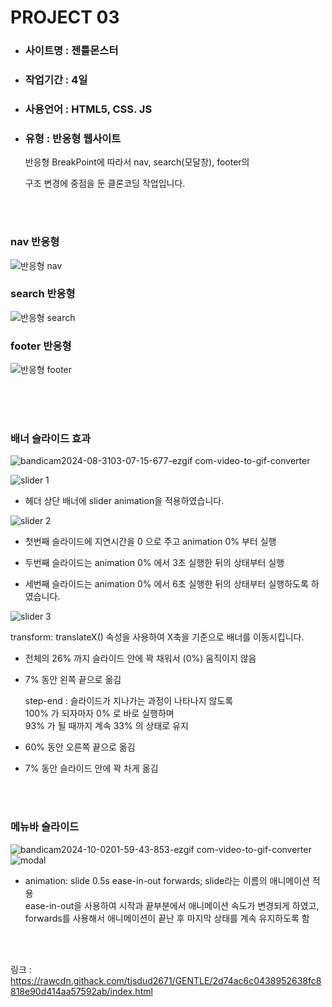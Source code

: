 # PROJECT 03


+ ### 사이트명 : 젠틀몬스터
+ ### 작업기간 : 4일
+ ### 사용언어 : HTML5, CSS. JS
+ ### 유형 : 반응형 웹사이트


  반응형 BreakPoint에 따라서 nav, search(모달창), footer의

  구조 변경에 중점을 둔 클론코딩 작업입니다.

  <br/>
  <br/>


### nav 반응형
![반응형 nav](https://github.com/user-attachments/assets/58eeb3ed-a00e-42f0-9a67-c8c52b87c1c0)


### search 반응형
![반응형 search](https://github.com/user-attachments/assets/bfa5aec3-cb78-4c1d-8f71-c264dfb717ba)


### footer 반응형
![반응형 footer](https://github.com/user-attachments/assets/876df482-f41b-4a19-ae34-d8f1c354faed)


<br/>
<br/>
<br/>


### 배너 슬라이드 효과
![bandicam2024-08-3103-07-15-677-ezgif com-video-to-gif-converter](https://github.com/user-attachments/assets/c9d902df-9fa8-4ffe-bb3d-93a2ac2427b6)



![slider 1](https://github.com/user-attachments/assets/a2d9cada-4ebf-47ad-a5e0-e54fcbece4ec)

* 헤더 상단 배너에 slider animation을 적용하였습니다.


![slider 2](https://github.com/user-attachments/assets/471de185-cb46-4df5-ba84-5f0e4c916f65)


* 첫번째 슬라이드에 지연시간을 0 으로 주고 animation 0% 부터 실행

* 두번째 슬라이드는 animation 0% 에서 3초 실행한 뒤의 상태부터 실행

* 세번째 슬라이드는 animation 0% 에서 6초 실행한 뒤의 상태부터 실행하도록 하였습니다.

![slider 3](https://github.com/user-attachments/assets/64d2874c-3874-492f-bd19-aeacced3627a)

transform: translateX() 속성을 사용하여 X축을 기준으로 배너를 이동시킵니다.<br/>
* 전체의 26% 까지 슬라이드 안에 꽉 채워서 (0%) 움직이지 않음

* 7% 동안 왼쪽 끝으로 옮김

  step-end : 슬라이드가 지나가는 과정이 나타나지 않도록<br/>
  100% 가 되자마자 0% 로 바로 실행하며<br>
  93% 가 될 때까지 계속 33% 의 상태로 유지

* 60% 동안 오른쪽 끝으로 옮김

* 7% 동안 슬라이드 안에 꽉 차게 옮김
  

<br/>
<br/>


### 메뉴바 슬라이드 
![bandicam2024-10-0201-59-43-853-ezgif com-video-to-gif-converter](https://github.com/user-attachments/assets/21201235-819c-498e-999a-2d47cabd7102)<br/>
![modal](https://github.com/user-attachments/assets/b21f46ba-2eb5-40dd-9843-f88eb0c00547)<br/>

+ animation: slide 0.5s ease-in-out forwards;
  slide라는 이름의 애니메이션 적용<br/>
  ease-in-out을 사용하여 시작과 끝부분에서 애니메이션 속도가 변경되게 하였고, forwards를 사용해서 애니메이션이 끝난 후 마지막 상태를 계속 유지하도록 함
<br/>
<br/>

링크 : https://rawcdn.githack.com/tjsdud2671/GENTLE/2d74ac6c0438952638fc8818e90d414aa57592ab/index.html

  

